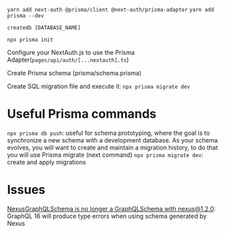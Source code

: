 `yarn add next-auth @prisma/client @next-auth/prisma-adapter`
`yarn add prisma --dev`

`createdb [DATABASE_NAME]`

`npx prisma init`

Configure your NextAuth.js to use the Prisma Adapter(`pages/api/auth/[...nextauth].ts`)

Create Prisma schema (prisma/schema.prisma)

Create SQL migration file and execute it:
`npx prisma migrate dev`

# Useful Prisma commands

`npx prisma db push`: useful for schema prototyping, where the goal is to synchronize a new schema with a development database. As your schema evolves, you will want to create and maintain a migration history, to do that you will use Prisma migrate (next command)
`npx prisma migrate dev`: create and apply migrations

# Issues

[NexusGraphQLSchema is no longer a GraphQLSchema with nexus@1.2.0](https://github.com/graphql-nexus/nexus/issues/1019): GraphQL 16 will produce type errors when using schema generated by Nexus
